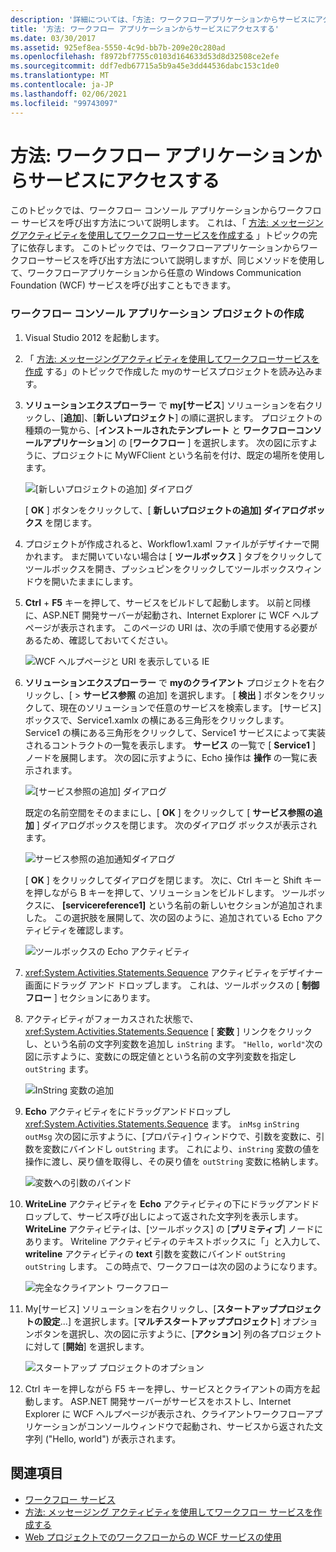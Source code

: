 ```yaml
---
description: '詳細については、「方法: ワークフローアプリケーションからサービスにアクセスする」を参照してください。'
title: '方法: ワークフロー アプリケーションからサービスにアクセスする'
ms.date: 03/30/2017
ms.assetid: 925ef8ea-5550-4c9d-bb7b-209e20c280ad
ms.openlocfilehash: f8972bf7755c0103d164633d53d8d32508ce2efe
ms.sourcegitcommit: ddf7edb67715a5b9a45e3dd44536dabc153c1de0
ms.translationtype: MT
ms.contentlocale: ja-JP
ms.lasthandoff: 02/06/2021
ms.locfileid: "99743097"
---
```

# <a name="how-to-access-a-service-from-a-workflow-application"></a>方法: ワークフロー アプリケーションからサービスにアクセスする

このトピックでは、ワークフロー コンソール アプリケーションからワークフロー サービスを呼び出す方法について説明します。 これは、「 [方法: メッセージングアクティビティを使用してワークフローサービスを作成する](how-to-create-a-workflow-service-with-messaging-activities.md) 」トピックの完了に依存します。 このトピックでは、ワークフローアプリケーションからワークフローサービスを呼び出す方法について説明しますが、同じメソッドを使用して、ワークフローアプリケーションから任意の Windows Communication Foundation (WCF) サービスを呼び出すこともできます。

### <a name="create-a-workflow-console-application-project"></a>ワークフロー コンソール アプリケーション プロジェクトの作成

1. Visual Studio 2012 を起動します。

2. 「 [方法: メッセージングアクティビティを使用してワークフローサービスを作成](how-to-create-a-workflow-service-with-messaging-activities.md) する」のトピックで作成した myのサービスプロジェクトを読み込みます。

3. **ソリューションエクスプローラー** で **my[サービス**] ソリューションを右クリックし、[**追加**]、[**新しいプロジェクト**] の順に選択します。 プロジェクトの種類の一覧から、[**インストールされたテンプレート** と **ワークフローコンソールアプリケーション**] の [**ワークフロー** ] を選択します。 次の図に示すように、プロジェクトに MyWFClient という名前を付け、既定の場所を使用します。

     ![[新しいプロジェクトの追加] ダイアログ](./media/how-to-access-a-service-from-a-workflow-application/add-new-project-dialog.jpg)

     [ **OK** ] ボタンをクリックして、[ **新しいプロジェクトの追加] ダイアログボックス** を閉じます。

4. プロジェクトが作成されると、Workflow1.xaml ファイルがデザイナーで開かれます。 まだ開いていない場合は [ **ツールボックス** ] タブをクリックしてツールボックスを開き、プッシュピンをクリックしてツールボックスウィンドウを開いたままにします。

5. **Ctrl** + **F5** キーを押して、サービスをビルドして起動します。 以前と同様に、ASP.NET 開発サーバーが起動され、Internet Explorer に WCF ヘルプ ページが表示されます。 このページの URI は、次の手順で使用する必要があるため、確認しておいてください。

     ![WCF ヘルプページと URI を表示している IE](./media/how-to-access-a-service-from-a-workflow-application/ie-wcf-help-page-uri.jpg)

6. **ソリューションエクスプローラー** で **myのクライアント** プロジェクトを右クリックし、[   >  **サービス参照** の追加] を選択します。 [ **検出** ] ボタンをクリックして、現在のソリューションで任意のサービスを検索します。 [サービス] ボックスで、Service1.xamlx の横にある三角形をクリックします。 Service1 の横にある三角形をクリックして、Service1 サービスによって実装されるコントラクトの一覧を表示します。 **サービス** の一覧で [ **Service1** ] ノードを展開します。 次の図に示すように、Echo 操作は **操作** の一覧に表示されます。

     ![[サービス参照の追加] ダイアログ](./media/how-to-access-a-service-from-a-workflow-application/add-service-reference.jpg)

     既定の名前空間をそのままにし、[ **OK** ] をクリックして [ **サービス参照の追加** ] ダイアログボックスを閉じます。 次のダイアログ ボックスが表示されます。

     ![サービス参照の追加通知ダイアログ](./media/how-to-access-a-service-from-a-workflow-application/add-service-reference-dialog.jpg)

     [ **OK** ] をクリックしてダイアログを閉じます。 次に、Ctrl キーと Shift キーを押しながら B キーを押して、ソリューションをビルドします。 ツールボックスに、 **[servicereference1]** という名前の新しいセクションが追加されました。 この選択肢を展開して、次の図のように、追加されている Echo アクティビティを確認します。

     ![ツールボックスの Echo アクティビティ](./media/how-to-access-a-service-from-a-workflow-application/echo-activity-toolbox.jpg)

7. <xref:System.Activities.Statements.Sequence> アクティビティをデザイナー画面にドラッグ アンド ドロップします。 これは、ツールボックスの [ **制御フロー** ] セクションにあります。

8. アクティビティがフォーカスされた状態で、 <xref:System.Activities.Statements.Sequence> [ **変数** ] リンクをクリックし、という名前の文字列変数を追加し `inString` ます。 `"Hello, world"`次の図に示すように、変数にの既定値とという名前の文字列変数を指定し `outString` ます。

     ![InString 変数の追加](./media/how-to-access-a-service-from-a-workflow-application/add-instring-variable.jpg)

9. **Echo** アクティビティをにドラッグアンドドロップし <xref:System.Activities.Statements.Sequence> ます。 `inMsg` `inString` `outMsg` 次の図に示すように、[プロパティ] ウィンドウで、引数を変数に、引数を変数にバインドし `outString` ます。 これにより、`inString` 変数の値を操作に渡し、戻り値を取得し、その戻り値を `outString` 変数に格納します。

     ![変数への引数のバインド](./media/how-to-access-a-service-from-a-workflow-application/bind-arguments-variables.jpg)

10. **WriteLine** アクティビティを **Echo** アクティビティの下にドラッグアンドドロップして、サービス呼び出しによって返された文字列を表示します。 **WriteLine** アクティビティは、[ツールボックス] の [**プリミティブ**] ノードにあります。 Writeline アクティビティのテキストボックスに「」と入力して、 **writeline** アクティビティの **text** 引数を変数にバインド `outString` `outString` します。  この時点で、ワークフローは次の図のようになります。

     ![完全なクライアント ワークフロー](./media/how-to-access-a-service-from-a-workflow-application/complete-client-workflow.jpg)

11. My[サービス] ソリューションを右クリックし、[**スタートアッププロジェクトの設定**...] を選択します。[**マルチスタートアッププロジェクト**] オプションボタンを選択し、次の図に示すように、[**アクション**] 列の各プロジェクトに対して [**開始**] を選択します。

     ![スタートアップ プロジェクトのオプション](./media/how-to-access-a-service-from-a-workflow-application/startup-project-options.jpg)

12. Ctrl キーを押しながら F5 キーを押し、サービスとクライアントの両方を起動します。 ASP.NET 開発サーバーがサービスをホストし、Internet Explorer に WCF ヘルプページが表示され、クライアントワークフローアプリケーションがコンソールウィンドウで起動され、サービスから返された文字列 ("Hello, world") が表示されます。

## <a name="see-also"></a>関連項目

- [ワークフロー サービス](workflow-services.md)
- [方法: メッセージング アクティビティを使用してワークフロー サービスを作成する](how-to-create-a-workflow-service-with-messaging-activities.md)
- [Web プロジェクトでのワークフローからの WCF サービスの使用](/archive/blogs/endpoint/how-to-consume-a-wcf-service-from-a-wf4-workflow)

